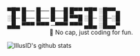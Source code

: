 ▀█▀ █── █── █──█ █▀▀ ▀█▀ ░█▀▀▄ \
░█─ █── █── █──█ ▀▀█ ░█─ ░█─░█ \
▄█▄ ▀▀▀ ▀▀▀ ─▀▀▀ ▀▀▀ ▄█▄ ░█▄▄▀ \
&emsp;&emsp;&emsp;&emsp;&emsp;&emsp;&emsp;🐳 No cap, just coding for fun.

<img align="center" src="https://github-readme-stats.vercel.app/api?username=IllusID&show_icons=true&theme=dark&line_height=27" alt="IllusID's github stats"/>
